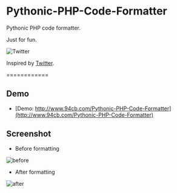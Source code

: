 # Pythonic-PHP-Code-Formatter

Pythonic PHP code formatter.

Just for fun.

![Twitter](https://cloud.githubusercontent.com/assets/5785188/6370808/36dd622a-bd2f-11e4-8403-4b595182906d.png)

Inspired by [Twitter](https://twitter.com/thedirtycoder/status/569339014085517312). 

============

Demo
------------

* [Demo: http://www.94cb.com/Pythonic-PHP-Code-Formatter](http://www.94cb.com/Pythonic-PHP-Code-Formatter)

Screenshot
------------
* Before formatting

![before](https://cloud.githubusercontent.com/assets/5785188/6370859/15b1a772-bd30-11e4-9e4d-9f9a4b19255e.png)

* After formatting

![after](https://cloud.githubusercontent.com/assets/5785188/6370858/159bf9e0-bd30-11e4-913a-1c2ab4c611e0.png)